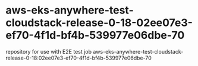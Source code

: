 # aws-eks-anywhere-test-cloudstack-release-0-18-02ee07e3-ef70-4f1d-bf4b-539977e06dbe-70
repository for use with E2E test job aws-eks-anywhere-test-cloudstack-release-0-18:02ee07e3-ef70-4f1d-bf4b-539977e06dbe-70
